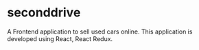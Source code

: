 # seconddrive
A Frontend application to sell used cars online. This application is developed using React, React Redux.
